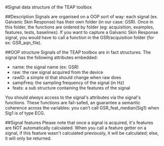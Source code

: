 #Signal data structure of the TEAP toolbox

##Description
Signals are organised on a OOP sort of way: each signal (ex. Galvanic Skin 
Response) has their own folder (in our case: GSR). Once in this folder, the 
functions are ordered by folder (eg: acquisition, examples, features, tests, 
baselines). If you want to capture a Galvanic Skin Response signal, you would 
have to call a function in the GSR/acquisition folder (for ex: GSR_aqn_file).

##OOP structure
Signals of the TEAP toolbox are in fact structures. The signal has the following 
attributes embedded:
* name: the signal name (ex: GSR)
* raw: the raw signal acquired from the device
* rawID: a simple id that should change when raw does
* sampFreq: the sampling frequency of the signal (in Hz)
* feats: a sub structure containing the features of the signal

You should *always* access to the signal's attributes via the signal's 
functions. These functions are fail-safed, an guarantee a semantic coherence 
across the variables: you can't call GSR_feat_median(Sig1) when Sig1 is of type 
ECG.


##Signal features
Please note that once a signal is acquired, it's features are NOT automatically 
calculated. When you call a feature getter on a signal, if this feature wasn't 
calculated previously, it will be calculated; else, it will only be returned.

